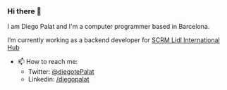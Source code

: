 ### Hi there 👋

I am Diego Palat and I'm a computer programmer based in Barcelona.

I’m currently working as a backend developer for [SCRM Lidl International Hub](https://www.linkedin.com/company/scrmlidlinternationalhub/)  

- 📫 How to reach me:
  - Twitter: [@diegotePalat](https://www.twitter.com/diegotepalat)
  - Linkedin: [/diegopalat](https://www.linkedin.com/in/diegopalat/)

<!--
**dpalat/dpalat** is a ✨ _special_ ✨ repository because its `README.md` (this file) appears on your GitHub profile.

Here are some ideas to get you started:

- 🔭 I’m currently working on ...
- 🌱 I’m currently learning ...
- 👯 I’m looking to collaborate on ...
- 🤔 I’m looking for help with ...
- 💬 Ask me about ...
- 📫 How to reach me:
- 😄 Pronouns: ...
- ⚡ Fun fact: ...
-->
